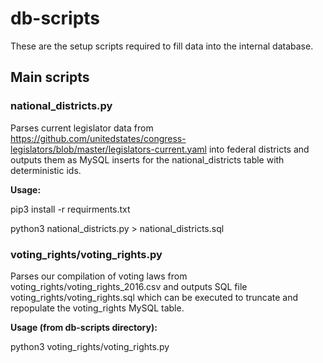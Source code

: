 # db-scripts
These are the setup scripts required to fill data into the internal database.

## Main scripts
### national_districts.py
Parses current legislator data from https://github.com/unitedstates/congress-legislators/blob/master/legislators-current.yaml into federal districts and outputs them as MySQL inserts for the national_districts table with deterministic ids.

**Usage:**

pip3 install -r requirments.txt

python3 national_districts.py > national_districts.sql

### voting_rights/voting_rights.py
Parses our compilation of voting laws from voting_rights/voting_rights_2016.csv and outputs SQL file voting_rights/voting_rights.sql which can be executed to truncate and repopulate the voting_rights MySQL table.

**Usage (from db-scripts directory):**

python3 voting_rights/voting_rights.py